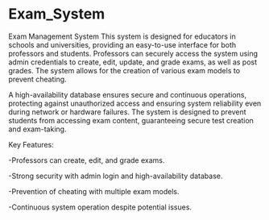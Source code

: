 # Exam_System

Exam Management System
This system is designed for educators in schools and universities, providing an easy-to-use interface for both professors and students. Professors can securely access the system using admin credentials to create, edit, update, and grade exams, as well as post grades. The system allows for the creation of various exam models to prevent cheating.

A high-availability database ensures secure and continuous operations, protecting against unauthorized access and ensuring system reliability even during network or hardware failures. The system is designed to prevent students from accessing exam content, guaranteeing secure test creation and exam-taking.

Key Features:

-Professors can create, edit, and grade exams.

-Strong security with admin login and high-availability database.

-Prevention of cheating with multiple exam models.

-Continuous system operation despite potential issues.
